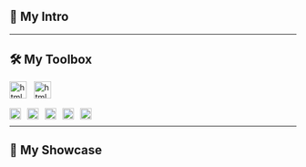 ## 🦄 My Intro
---
## 🛠️ My Toolbox
<div>
          <img align="left" alt="html language" width="30" style="padding-right:10px;" src="https://www.w3.org/WAI/content-images/wai-media-guide/body.svg" />
          <img alt="html language" width="30" style="padding-right:10px;" src="https://upload.wikimedia.org/wikipedia/commons/a/a5/NVDA_Logo.png" />
</div>
<br style="padding:0; margin:0;"/>
<div>
          <img  align="left"  alt="html language" width="20" style="padding-right:8px;" src="https://cdn.jsdelivr.net/gh/devicons/devicon@latest/icons/html5/html5-original.svg" />
          <img  align="left" alt="html language" width="20" style="padding-right:8px;" src="https://cdn.jsdelivr.net/gh/devicons/devicon@latest/icons/css3/css3-original.svg" />
          <img  align="left" alt="html language" width="20" style="padding-right:8px;" src="https://cdn.jsdelivr.net/gh/devicons/devicon@latest/icons/sass/sass-original.svg" />
          <img  align="left" alt="html language" width="20" style="padding-right:8px;" src="https://cdn.jsdelivr.net/gh/devicons/devicon@latest/icons/javascript/javascript-original.svg" />  
          <img align="left"  alt="html language" width="20" style="padding-right:8px;" src="https://cdn.jsdelivr.net/gh/devicons/devicon@latest/icons/react/react-original.svg" />
</div>

<br />

<hr />

## 🚀 My Showcase
